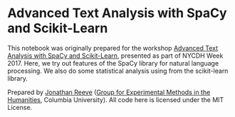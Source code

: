 # Advanced Text Analysis with SpaCy and Scikit-Learn

This notebook was originally prepared for the workshop [Advanced Text Analysis with SpaCy and Scikit-Learn](http://dhweek.nycdh.org/event/advanced-text-analysis-with-spacy-and-scikit-learn/), presented as part of NYCDH Week 2017. Here, we try out features of the SpaCy library for natural language processing. We also do some statistical analysis using from the scikit-learn library. 

Prepared by [Jonathan Reeve](http://jonreeve.com) ([Group for Experimental Methods in the Humanities](http://xpmethod.plaintext.in/), Columbia University). All code here is licensed under the MIT License. 